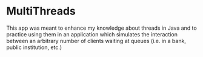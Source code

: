 # MultiThreads
This app was meant to enhance my knowledge about threads in Java and to practice using them in an application which simulates the interaction between an arbitrary number of clients waiting at queues (i.e. in a bank, public institution, etc.)
